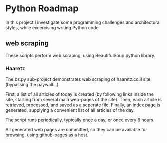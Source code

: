 # Python Roadmap

In this project I investigate some programming challenges and architectural styles, while excercising writing Python code.

## web scraping

These scripts perform web scraping, using BeautifulSoup python library.

### Haaretz

The bs.py sub-project demonstrates web scraping of haaretz.co.il site (bypassing the paywall...)

First, a list of all articles of today is created (by following links inside the site, starting from several main web-pages of the site). Then, each article is retrieved, processed, and saved as a seperate file.
Finally, an index page is generated, supplying a convenient list of all articles of the day.

The script runs periodically, typically once a day, or once every 6 hours.

All generated web pages are committed, so they can be available for browsing, using github-pages as a host.
